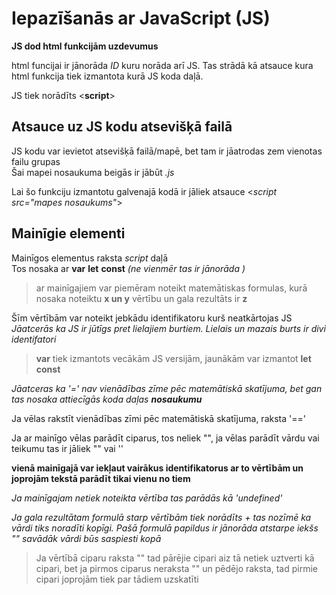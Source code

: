 # Iepazīšanās ar JavaScript (JS)

**JS dod html funkcijām uzdevumus**

html funcijai ir jānorāda _ID_ kuru norāda arī JS. Tas strādā kā atsauce kura html funkcija tiek izmantota kurā JS koda daļā.  

JS tiek norādīts <**script**>  

## Atsauce uz JS kodu atsevišķā failā  

JS kodu var ievietot atsevišķā failā/mapē, bet tam ir jāatrodas zem vienotas failu grupas  
Šai mapei nosaukuma beigās ir jābūt _.js_  

Lai šo funkciju izmantotu galvenajā kodā ir jāliek atsauce <*script src="mapes nosaukums"*>  


## Mainīgie elementi  

Mainīgos elementus raksta *script* daļā  
Tos nosaka ar **var** **let** **const** _(ne vienmēr tas ir jānorāda )_  

> ar mainīgajiem var piemēram noteikt matemātiskas formulas, kurā nosaka noteiktu **x un y** vērtību un gala rezultāts ir **z**  

Šīm vērtībām var noteikt jebkādu identifikatoru kurš neatkārtojas JS  
_Jāatcerās ka JS ir jūtīgs pret lielajiem burtiem. Lielais un mazais burts ir divi identifatori_

> **var** tiek izmantots vecākām JS versijām, jaunākām var izmantot **let** **const**

_Jāatceras ka '=' nav vienādības zīme pēc matemātiskā skatījuma, bet gan tas nosaka attiecīgās koda daļas **nosaukumu**_  

Ja vēlas rakstīt vienādības zīmi pēc matemātiskā skatījuma, raksta '=='  

Ja ar mainīgo vēlas parādīt ciparus, tos neliek "", ja vēlas parādīt vārdu vai teikumu tas ir jāliek "" vai ''

**vienā mainīgajā var iekļaut vairākus identifikatorus ar to vērtībām un joprojām tekstā parādīt tikai vienu no tiem**  

_Ja mainīgajam netiek noteikta vērtība tas parādās kā 'undefined'_  

_Ja gala rezultātam formulā starp vērtībām tiek norādīts + tas nozīmē ka vārdi tiks noradīti kopīgi. Pašā formulā papildus ir jānorāda atstarpe iekšs "" savādāk vārdi būs saspiesti kopā_

> Ja vērtībā ciparu raksta "" tad pārējie cipari aiz tā netiek uztverti kā cipari, bet ja pirmos ciparus neraksta "" un pēdējo raksta, tad pirmie cipari joprojām tiek par tādiem uzskatīti  

